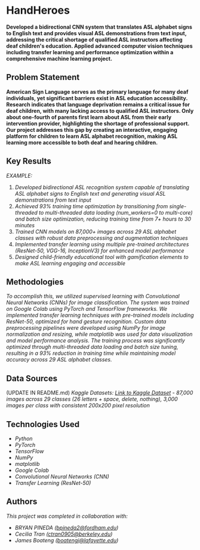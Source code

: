 # HandHeroes


**Developed a bidirectional CNN system that translates ASL alphabet signs to English text and provides visual ASL demonstrations from text input, addressing the critical shortage of qualified ASL instructors affecting deaf children's education. Applied advanced computer vision techniques including transfer learning and performance optimization within a comprehensive machine learning project.**


## Problem Statement <!--- do not change this line -->

**American Sign Language serves as the primary language for many deaf individuals, yet significant barriers exist in ASL education accessibility. Research indicates that language deprivation remains a critical issue for deaf children, with many lacking access to qualified ASL instructors. Only about one-fourth of parents first learn about ASL from their early intervention provider, highlighting the shortage of professional support. Our project addresses this gap by creating an interactive, engaging platform for children to learn ASL alphabet recognition, making ASL learning more accessible to both deaf and hearing children.**

## Key Results <!--- do not change this line -->


*EXAMPLE:*
1. *Developed bidirectional ASL recognition system capable of translating ASL alphabet signs to English text      and generating visual ASL demonstrations from text input*
2. *Achieved 93% training time optimization by transitioning from single-threaded to multi-threaded data loading (num_workers=0 to multi-core) and batch size optimization, reducing training time from 7+ hours to 30 minutes*
3. *Trained CNN models on 87,000+ images across 29 ASL alphabet classes with robust data preprocessing and augmentation techniques*
4. *Implemented transfer learning using multiple pre-trained architectures (ResNet-50, VGG-16, InceptionV3) for enhanced model performance*
5. *Designed child-friendly educational tool with gamification elements to make ASL learning engaging and accessible*


## Methodologies <!--- do not change this line -->

*To accomplish this, we utilized supervised learning with Convolutional Neural Networks (CNNs) for image classification. The system was trained on Google Colab using PyTorch and TensorFlow frameworks. We implemented transfer learning techniques with pre-trained models including ResNet-50, optimized for hand gesture recognition. Custom data preprocessing pipelines were developed using NumPy for image normalization and resizing, while matplotlib was used for data visualization and model performance analysis. The training process was significantly optimized through multi-threaded data loading and batch size tuning, resulting in a 93% reduction in training time while maintaining model accuracy across 29 ASL alphabet classes.*


## Data Sources <!--- do not change this line -->

(UPDATE IN README.md)
*Kaggle Datasets: [Link to Kaggle Dataset](https://www.kaggle.com/datasets/grassknoted/asl-alphabet) - 87,000 images across 29 classes (26 letters + space, delete, nothing), 3,000 images per class with consistent 200x200 pixel resolution*

## Technologies Used <!--- do not change this line -->

- *Python*
- *PyTorch*
- *TensorFlow*
- *NumPy*
- *matplotlib*
- *Google Colab*
- *Convolutional Neural Networks (CNN)*
- *Transfer Learning (ResNet-50)*


## Authors <!--- do not change this line -->

*This project was completed in collaboration with:*
- *BRYAN PINEDA ([bpineda2@fordham.edu](mailto:bpineda2@fordham.edu))*
- *Cecilia Tran ([ctran0905@berkeley.edu](mailto:ctran0905@berkeley.edu))*
- *James Boateng ([boatengj@lafayette.edu](mailto:boatengj@lafayette.edu))*
